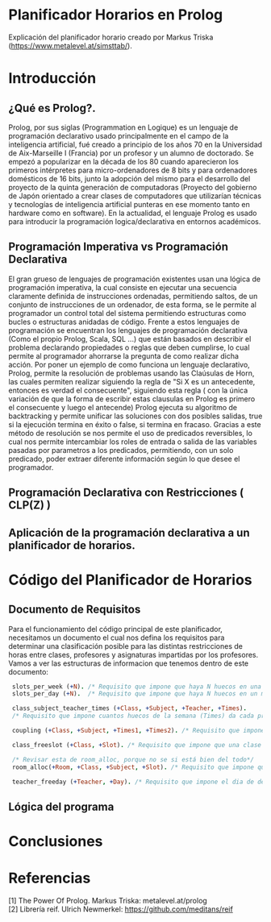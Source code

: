# Planificador Horarios en Prolog
Explicación del planificador horario creado por Markus Triska (https://www.metalevel.at/simsttab/).


# Introducción 

## ¿Qué es Prolog?.

Prolog, por sus siglas (Programmation en Logique) es un lenguaje de programación declarativo usado principalmente en el campo de la inteligencia artificial, fué creado a principio de los años 70 en la Universidad de Aix-Marseille I (Francia) por un profesor y un alumno de doctorado. Se empezó a popularizar en la década de los 80 cuando aparecieron los primeros intérpretes para micro-ordenadores de 8 bits y para ordenadores domésticos de 16 bits, junto la adopción del mismo para el desarrollo del proyecto de la quinta generación de computadoras (Proyecto del gobierno de Japón orientado a crear clases de computadores que utilizarían técnicas y tecnologías de inteligencia artificial punteras en ese momento tanto en hardware como en software). En la actualidad, el lenguaje Prolog es usado para introducir la programación logica/declarativa en entornos académicos.

## Programación Imperativa vs Programación Declarativa

El gran grueso de lenguajes de programación existentes usan una lógica de programación imperativa, la cual consiste en ejecutar una secuencia claramente definida de instrucciones ordenadas, permitiendo saltos, de un conjunto de instrucciones de un ordenador, de esta forma, se le permite al programador un control total del sistema permitiendo estructuras como bucles o estructuras anidadas de código.
Frente a estos lenguajes de programación se encuentran los lenguajes de programación declarativa (Como el propio Prolog, Scala, SQL ...) que están basados en describir el problema declarando propiedades o reglas que deben cumplirse, lo cual permite al programador ahorrarse la pregunta de como realizar dicha acción.
Por poner un ejemplo de como funciona un lenguaje declarativo, Prolog, permite la resolución de problemas usando las Claúsulas de Horn, las cuales permiten realizar siguiendo la regla de "Si X es un antecedente, entonces es verdad el consecuente", siguiendo esta regla ( con la única variación de que la forma de escribir estas clausulas en Prolog es primero el consecuente y luego el antecende) Prolog ejecuta su algoritmo de backtracking y permite unificar las soluciones con dos posibles salidas, true si la ejecución termina en éxito o false, si termina en fracaso.
Gracias a este método de resolución se nos permite el uso de predicados reversibles, lo cual nos permite intercambiar los roles de entrada o salida de las variables pasadas por parametros a los predicados, permitiendo, con un solo predicado, poder extraer diferente información según lo que desee el programador.

## Programación Declarativa con Restricciones ( CLP(Z) )
## Aplicación de la programación declarativa a un planificador de horarios.

# Código del Planificador de Horarios
## Documento de Requisitos

Para el funcionamiento del código principal de este planificador, necesitamos un documento el cual nos defina los requisitos para determinar una clasificación posible para las distintas restricciones de horas entre clases, profesores y asignaturas impartidas por los profesores.
Vamos a ver las estructuras de informacion que tenemos dentro de este documento:
````prolog
 slots_per_week (+N). /* Requisito que impone que haya N huecos en una misma semana. Ej: slots_per_week (35).*/
 slots_per_day (+N).  /* Requisito que impone que haya N huecos en un mismo día. Ej: slots_per_day (7).*/

 class_subject_teacher_times (+Class, +Subject, +Teacher, +Times).
 /* Requisito que impone cuantos huecos de la semana (Times) da cada profesor (Teacher) de cada asignatura (Subject) en cada clase (Class). Ej: class_subject_teacher_times ('1a', sjk, sjk1, 4).*/

 coupling (+Class, +Subject, +Times1, +Times2). /* Requisito que impone que una una asignatura (Subject) sea impartida en una clase (Class) durante 2 huecos consecutivos (Times1 y Times2). Ej: coupling ('1a', sjk, 2, 3).*/

 class_freeslot (+Class, +Slot). /* Requisito que impone que una clase (Class) no tenga ninguna asignatura en el hueco Slot de la semana. Ej: class_freeslot ('1a', 0).*/

 /* Revisar esta de room_alloc, porque no se si está bien del todo*/
 room_alloc(+Room, +Class, +Subject, +Slot). /* Requisito que impone que un aula (Room) está ocupada por una clase (Class) a la que se le imparte una asignatura (Subject) y en un determinado hueco (Slot). Ej: room_alloc (r1, '1a', sjk, 0).*/

 teacher_freeday (+Teacher, +Day). /* Requisito que impone el dia de descanso (+Day) de un profesor (Teacher). Ej: teacher_freeday (ume1, 4).*/
````

## Lógica del programa

# Conclusiones

# Referencias
[1] The Power Of Prolog. Markus Triska: metalevel.at/prolog  
[2] Librería reif. Ulrich Newmerkel: https://github.com/meditans/reif
